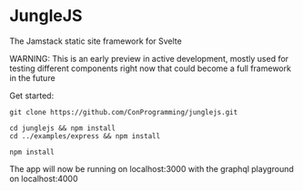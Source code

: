 # JungleJS
The Jamstack static site framework for Svelte

WARNING: This is an early preview in active development, mostly used for testing different components right now that could become a full framework in the future

Get started:
```
git clone https://github.com/ConProgramming/junglejs.git

cd junglejs && npm install
cd ../examples/express && npm install

npm install
```

The app will now be running on localhost:3000 with the graphql playground on localhost:4000

